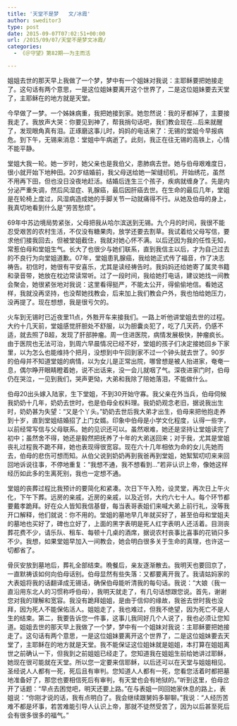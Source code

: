 ```yaml
---
title: '天堂不是梦   文/冰霞'
author: sweditor3
type: post
date: 2015-09-07T07:02:51+00:00
url: /2015/09/07/天堂不是梦文冰霞/
categories:
  - 《＠守望》第82期——为主而活

---
```

姐姐去世的那天早上我做了一个梦，梦中有一个姐妹对我说：主耶稣要把她接走了。这句话有两个意思，一是这位姐妹要离开这个世界了，二是这位姐妹要去天堂了，主耶稣在的地方就是天堂。 

<!--more-->

今早做了一梦。一个姊妹病重，我把她接到家。她忽然说：我的牙都掉了，主要接我走了。我放声大哭：你要见到神了，帮我捎句话吧，我们教会现在&hellip;后来就醒了，发现眼角真有泪。正琢磨这事儿时，妈妈的电话来了：无锡的堂姐今早报病危。到下午，无锡来消息：堂姐中午病逝了。此刻，我正在往无锡的高铁上，心情不能平静。 

堂姐大我一轮。她一岁时，她父亲也是我伯父，患肺病去世。她与伯母艰难度日，很小就开始下地种田。20岁结婚前，我父母送给她一架缝纫机，开始绣花，虽然不用再下田，但也没日没夜地赶活。结婚后连生三个孩子，疾病就缠身了。先是内分泌严重失调，然后风湿症、乳腺癌，最后因肝癌去世。在生命的最后几年，堂姐是在轮椅上度过，风湿病造成她的手脚关节一动就痛得不行。从她及伯母的身上，我真切地看到什么是&ldquo;劳苦愁烦&rdquo;。 

69年中苏边境局势紧张，父母把我从哈尔滨送到无锡。九个月的时间，我很不能忍受艰苦的农村生活，不仅没有糖果肉，放学还要去割草。我试着给父母写信，要求他们接我回去，但被堂姐截住，我就对她心怀不满。以后还因为我的任性无知，常惹伯母和堂姐生气。长大了也很少与她们联系，直到我信主以后，才为自己过去的不良行为向堂姐道歉。07年，堂姐患乳腺癌，我给她正式传了福音，作了决志祷告。初信时，她很有平安喜乐，尤其是读经祷告时。我妈妈还给她寄了属灵书籍和录音带，她放在枕边常读常听。过了一段时间，我给她打电话，建议她找一间教会聚会，她很紧张地对我说：这里看得挺严，不能太公开，得偷偷地信。看她这样，我就没再坚持，也没帮她找教会，后来加上我们教会户外，我也怕给她压力，没再提了。现在想想，我是很亏欠的。 

火车到无锡时已近夜里11点，外㽒开车来接我们。一路上听他讲堂姐去世的过程。大约十几天前，堂姐感觉肝胆处不舒服，以为胆囊炎犯了，吃了几天药，仍感不适，就去照了B超，发现了肝部肿瘤。周一住进医院，病情发展极快，肿瘤疯长。由于医院也无法可治，到周六早晨情况已经不好，堂姐的孩子们决定接她回乡下家里，以为怎么也能维持个把月，没想到中午回到家不过一个钟头就去世了。90岁的伯母并不知道堂姐的病情，以为女儿是正常出院，哪曾想是被人抬进家，奄奄一息，偶尔睁开眼睛瞪着她，说不出话来，没一会儿就咽了气。深夜进家门时，伯母仍在哭泣，一见到我们，哭声更恸，大弟和我除了陪她落泪，不能做什么。 

伯母20出头嫁入陆家，生下堂姐，不到30开始守寡。我父亲在外当兵，伯母伺候我奶奶十几年，奶奶去世时，也是伯母全权料理。我奶奶观念老旧，据说我出生时，奶奶甚为失望：&ldquo;又是个丫头。&rdquo;奶奶去世后我大弟才出生，伯母来把他抱走养到十岁，直到堂姐结婚招了上门女婿。印象中伯母是小学文化程度，认得一些字，以前经常写信与父母联系。她的见识还可以。虽然艰难，她还是坚持让堂姐读完了初中；虽然舍不得，她还是毅然把抚养了十年的大弟送回来；对于我，尤其是堂姐丧礼过程我不跪不拜，她也表现得很宽容。现在六十几年相依为命的女儿先她而去，伯母的悲伤可想而知。从伯父说到奶奶再到我爸再到堂姐，她絮絮叨叨来来回回地诉说往事，不停地重复：&ldquo;我想不通，我不想看到&hellip;&rdquo;若非认识上帝，像她这样经历如此多的生离死别，我也一定想不通。 

堂姐的丧葬过程比我预计的要简化和紧凑。次日下午入殓，设灵堂，再次日上午火化，下午下葬。远房的亲戚，近房的亲戚，以及近邻，大约六七十人。每个环节都要戴孝跪拜。好在众人皆知我信基督，每当表哥表姐们来喊大弟上前行礼，没等我开口解释，他们就说：你不用的。堂姐的墓地早几年就买好了，甚至伯母和堂姐夫的墓地也买好了，碑也立好了，上面的黑字表明是死人红字表明人还活着。目测丧葬花费不少，请乐队、租车、每顿十几桌的酒席，据说农村丧事比喜事的花销只多不少。我想，如果堂姐早加入一间教会，她会明白很多关于生命的真理，也许这一切都省了。 

骨灰安放到墓地后，葬礼全部结束。晩餐后，亲友逐渐散去。我明天也要回京了，一直默祷该如何向伯母话别。伯母显然有些失落：又都要离开我了。我请姑妈家的大表姐将我的话翻译成无锡话，确保伯母能听清我的每句话。我说：&ldquo;大娘（我一直沿用东北人的习惯称呼伯母），我明天就走了，有几句话想跟您说。首先，谢谢您对我的理解和宽容。我没有跪拜姐姐，是由于信仰的缘故，我爸去世时我也没拜，因为死人不能保佑活人。姐姐走了，我也难过，但我不绝望，因为死亡不是人生的结束。第二，我要告诉您一件事，这事儿我同好几个人说了，我也必须让您知道。姐姐去世的那天早上我做了一个梦，梦中有一个姐妹对我说：主耶稣要把她接走了。这句话有两个意思，一是这位姐妹要离开这个世界了，二是这位姐妹要去天堂了，主耶稣在的地方就是天堂。我不能保证这位姐妹就是姐姐，本打算在姐姐离世之前确认一下，但我到之前姐姐已经走了。您知道我在姐姐生前给她讲过耶稣，她现在很可能就在天堂。所以您一定要来信耶稣，以后还可以在天堂与姐姐相见。圣经说人人都有一死，死后且有审判。您知道人人都有一死，您看您活着时都把墓地准备好了，那您也要相信死后有审判，有天堂也会有地狱的。&rdquo;听到这里，伯母岔开了话题：&ldquo;早点去困觉吧，明天还要上路。&rdquo;在与表姐一同回她家休息的路上，表姐说：&ldquo;你刚才说的话，我有点明白了。我会继续跟舅妈多聊聊。&rdquo;我说：&ldquo;人经历苦难不都是坏事，若苦难能引导人认识上帝，那就不徒然受苦了，因为以后甚至死后会有很多很多的福气。&rdquo;